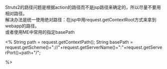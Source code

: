  Struts2的路径问题是根据action的路径而不是jsp路径来确定的，所以尽量不要用相对路径。  
解决办法是统一使用绝对路径：在jsp中用request.getContextRoot方式来拿到webapp的路径。  
或者使用ME中常用的指定basePath

<%
String path = request.getContextPath();
String basePath = request.getScheme()+"://"+request.getServerName()+":"+request.getServerPort()+path+"/";

%>

<base href="<%basePath%>"/>